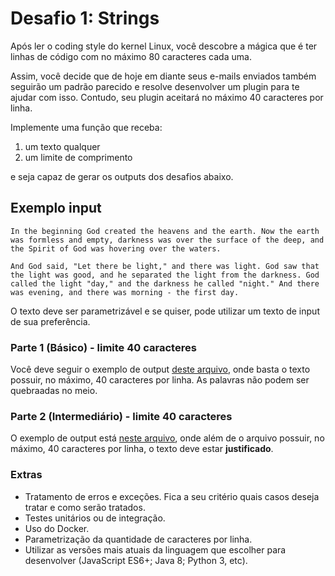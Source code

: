 # Desafio 1: Strings

Após ler o coding style do kernel Linux, você descobre a mágica que é 
ter linhas de código com no máximo 80 caracteres cada uma.

Assim, você decide que de hoje em diante seus e-mails enviados também 
seguirão um padrão parecido e resolve desenvolver um plugin para te ajudar
com isso. Contudo, seu plugin aceitará no máximo 40 caracteres por linha.

Implemente uma função que receba: 
1. um texto qualquer
2. um limite de comprimento  

e seja capaz de gerar os outputs dos desafios abaixo.

## Exemplo input

`In the beginning God created the heavens and the earth. Now the earth was formless and empty, darkness was over the surface of the deep, and the Spirit of God was hovering over the waters.`

`And God said, "Let there be light," and there was light. God saw that the light was good, and he separated the light from the darkness. God called the light "day," and the darkness he called "night." And there was evening, and there was morning - the first day.`

O texto deve ser parametrizável e se quiser, pode utilizar um texto de input de sua preferência.

### Parte 1 (Básico) - limite 40 caracteres
Você deve seguir o exemplo de output [deste arquivo](https://github.com/idwall/desafios/blob/master/strings/output_parte1.txt), onde basta o texto possuir, no máximo, 40 caracteres por linha. As palavras não podem ser quebraadas no meio.

### Parte 2 (Intermediário) - limite 40 caracteres
O exemplo de output está [neste arquivo](https://github.com/idwall/desafios/blob/master/strings/output-parte2.txt), onde além de o arquivo possuir, no máximo, 40 caracteres por linha, o texto deve estar **justificado**.

### Extras

- Tratamento de erros e exceções. Fica a seu critério quais casos deseja tratar e como serão tratados.
- Testes unitários ou de integração.
- Uso do Docker.
- Parametrização da quantidade de caracteres por linha.
- Utilizar as versões mais atuais da linguagem que escolher para desenvolver (JavaScript ES6+; Java 8; Python 3, etc).
